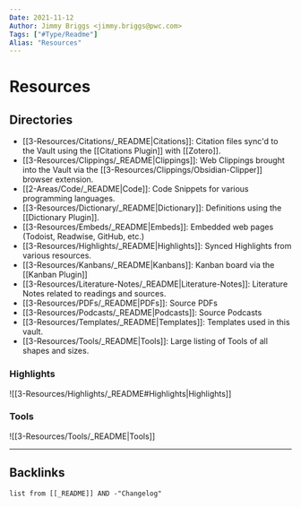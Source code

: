 ```yaml
---
Date: 2021-11-12
Author: Jimmy Briggs <jimmy.briggs@pwc.com>
Tags: ["#Type/Readme"]
Alias: "Resources"
---
```


# Resources

## Directories

- [[3-Resources/Citations/_README|Citations]]: Citation files sync'd to the Vault using the [[Citations Plugin]] with [[Zotero]].
- [[3-Resources/Clippings/_README|Clippings]]: Web Clippings brought into the Vault via the [[3-Resources/Clippings/Obsidian-Clipper]] browser extension.
- [[2-Areas/Code/_README|Code]]: Code Snippets for various programming languages.
- [[3-Resources/Dictionary/_README|Dictionary]]: Definitions using the [[Dictionary Plugin]].
- [[3-Resources/Embeds/_README|Embeds]]: Embedded web pages (Todoist, Readwise, GitHub, etc.)
- [[3-Resources/Highlights/_README|Highlights]]: Synced Highlights from various resources.
- [[3-Resources/Kanbans/_README|Kanbans]]: Kanban board via the [[Kanban Plugin]]
- [[3-Resources/Literature-Notes/_README|Literature-Notes]]: Literature Notes related to readings and sources.
- [[3-Resources/PDFs/_README|PDFs]]: Source PDFs
- [[3-Resources/Podcasts/_README|Podcasts]]: Source Podcasts
- [[3-Resources/Templates/_README|Templates]]: Templates used in this vault.
- [[3-Resources/Tools/_README|Tools]]: Large listing of Tools of all shapes and sizes.


### Highlights

![[3-Resources/Highlights/_README#Highlights|Highlights]]

### Tools

![[3-Resources/Tools/_README|Tools]]

***

## Backlinks



```dataview
list from [[_README]] AND -"Changelog"
```